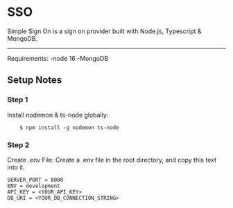 # SSO

Simple Sign On is a sign on provider built with Node.js, Typescript & MongoDB.
___________


Requirements:
-node 16
-MongoDB

## Setup Notes

### Step 1
Install nodemon & ts-node globally:
```console
    $ npm install -g nodemon ts-node
```

### Step 2
Create .env File:
Create a .env file in the root directory, and copy this text into it.

```console
SERVER_PORT = 8080
ENV = development
API_KEY = <YOUR_API_KEY>
DB_URI = <YOUR_DB_CONNECTION_STRING>
```